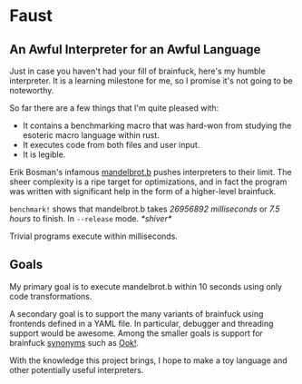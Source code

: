 # Faust
## An Awful Interpreter for an Awful Language
Just in case you haven't had your fill of brainfuck, here's my humble interpreter.
It is a learning milestone for me, so I promise it's not going to be noteworthy. 

So far there are a few things that I'm quite pleased with:

- It contains a benchmarking macro that was hard-won from studying the esoteric macro language within rust.
- It executes code from both files and user input.
- It is legible.

Erik Bosman's infamous [mandelbrot.b](http://esoteric.sange.fi/brainfuck/utils/mandelbrot/) pushes interpreters to their limit.
The sheer complexity is a ripe target for optimizations, and in fact the program was written with significant help in the form of a higher-level brainfuck.

`benchmark!` shows that mandelbrot.b takes *26956892 milliseconds* or *7.5 hours* to finish. In `--release` mode. *\*shiver\**

Trivial programs execute within milliseconds.

## Goals
My primary goal is to execute mandelbrot.b within 10 seconds using only code transformations.

A secondary goal is to support the many variants of brainfuck using frontends defined in a YAML file.
In particular, debugger and threading support would be awesome.
Among the smaller goals is support for brainfuck [synonyms](http://esolangs.org/wiki/TrivialBrainfuckSubstitution) such as [Ook!](http://esolangs.org/wiki/Ook!).

With the knowledge this project brings, I hope to make a toy language and other potentially useful interpreters.

